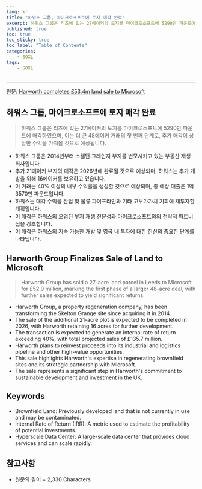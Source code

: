 ```yaml
---
lang: kr
title: "하워스 그룹, 마이크로소프트에 토지 매각 완료"
excerpt: 하워스 그룹은 리즈에 있는 27에이커의 토지를 마이크로소프트에 5290만 파운드에 매각하였으며, 이는 더 큰 48에이커 거래의 첫 번째 단계로, 추가 매각이 상당한 수익을 가져올 것으로 예상됩니다.
published: true
toc: true
toc_sticky: true
toc_label: "Table of Contents"
categories:
    - SOXL
tags:
    - SOXL
---
```


---

  원문: [Harworth completes £53.4m land sale to Microsoft](https://www.investing.com/news/company-news/harworth-completes-534m-land-sale-to-microsoft-93CH-3784423)

## 하워스 그룹, 마이크로소프트에 토지 매각 완료

> 하워스 그룹은 리즈에 있는 27에이커의 토지를 마이크로소프트에 5290만 파운드에 매각하였으며, 이는 더 큰 48에이커 거래의 첫 번째 단계로, 추가 매각이 상당한 수익을 가져올 것으로 예상됩니다.


- 하워스 그룹은 2014년부터 스켈턴 그레인지 부지를 변모시키고 있는 부동산 재생 회사입니다.
- 추가 21에이커 부지의 매각은 2026년에 완료될 것으로 예상되며, 하워스는 추가 개발을 위해 16에이커를 보유하고 있습니다.
- 이 거래는 40% 이상의 내부 수익률을 생성할 것으로 예상되며, 총 예상 매출은 1억 3570만 파운드입니다.
- 하워스는 매각 수익을 산업 및 물류 파이프라인과 기타 고부가가치 기회에 재투자할 계획입니다.
- 이 매각은 하워스의 오염된 부지 재생 전문성과 마이크로소프트와의 전략적 파트너십을 강조합니다.
- 이 매각은 하워스의 지속 가능한 개발 및 영국 내 투자에 대한 헌신의 중요한 단계를 나타냅니다.

## Harworth Group Finalizes Sale of Land to Microsoft

> Harworth Group has sold a 27-acre land parcel in Leeds to Microsoft for £52.9 million, marking the first phase of a larger 48-acre deal, with further sales expected to yield significant returns.


- Harworth Group, a property regeneration company, has been transforming the Skelton Grange site since acquiring it in 2014.
- The sale of the additional 21-acre plot is expected to be completed in 2026, with Harworth retaining 16 acres for further development.
- The transaction is expected to generate an internal rate of return exceeding 40%, with total projected sales of £135.7 million.
- Harworth plans to reinvest proceeds into its industrial and logistics pipeline and other high-value opportunities.
- This sale highlights Harworth's expertise in regenerating brownfield sites and its strategic partnership with Microsoft.
- The sale represents a significant step in Harworth's commitment to sustainable development and investment in the UK.

## Keywords

- Brownfield Land: Previously developed land that is not currently in use and may be contaminated.
- Internal Rate of Return (IRR): A metric used to estimate the profitability of potential investments.
- Hyperscale Data Center: A large-scale data center that provides cloud services and can scale rapidly.

## 참고사항

- 원문의 길이 = 2,330 Characters

